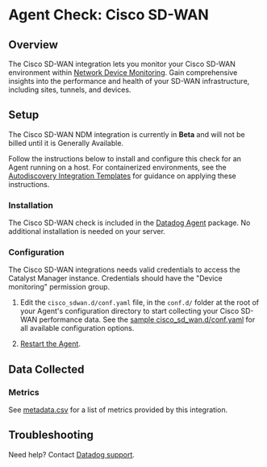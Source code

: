 # Agent Check: Cisco SD-WAN

## Overview

The Cisco SD-WAN integration lets you monitor your Cisco SD-WAN environment within [Network Device Monitoring][1]. Gain comprehensive insights into the performance and health of your SD-WAN infrastructure, including sites, tunnels, and devices.

## Setup

The Cisco SD-WAN NDM integration is currently in **Beta** and will not be billed until it is Generally Available.

Follow the instructions below to install and configure this check for an Agent running on a host. For containerized environments, see the [Autodiscovery Integration Templates][3] for guidance on applying these instructions.

### Installation

The Cisco SD-WAN check is included in the [Datadog Agent][2] package.
No additional installation is needed on your server.

### Configuration

The Cisco SD-WAN integrations needs valid credentials to access the Catalyst Manager instance.
Credentials should have the "Device monitoring" permission group.

1. Edit the `cisco_sdwan.d/conf.yaml` file, in the `conf.d/` folder at the root of your Agent's configuration directory to start collecting your Cisco SD-WAN performance data. See the [sample cisco_sd_wan.d/conf.yaml][4] for all available configuration options.

2. [Restart the Agent][5].

## Data Collected

### Metrics

See [metadata.csv][6] for a list of metrics provided by this integration.

## Troubleshooting

Need help? Contact [Datadog support][7].

[1]: https://app.datadoghq.com/devices
[2]: https://app.datadoghq.com/account/settings/agent/latest
[3]: https://docs.datadoghq.com/agent/kubernetes/integrations/
[4]: https://github.com/DataDog/datadog-agent/blob/main/cmd/agent/dist/conf.d/cisco_sdwan.d/conf.yaml.example
[5]: https://docs.datadoghq.com/agent/guide/agent-commands/#start-stop-and-restart-the-agent
[6]: https://github.com/DataDog/integrations-core/blob/master/cisco_sd_wan/metadata.csv
[7]: https://docs.datadoghq.com/help/

